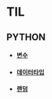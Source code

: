 # TIL
## PYTHON
 * #### [변수](https://github.com/jinjaehyuk/TIL/tree/jin/PYTHON/Variable/var.md)
 * #### [데이터타입](https://github.com/jinjaehyuk/TIL/tree/jin/PYTHON/DataType/datatype.md)
 * #### [랜덤](https://github.com/jinjaehyuk/TIL/tree/jin/PYTHON/Random/random.md)

